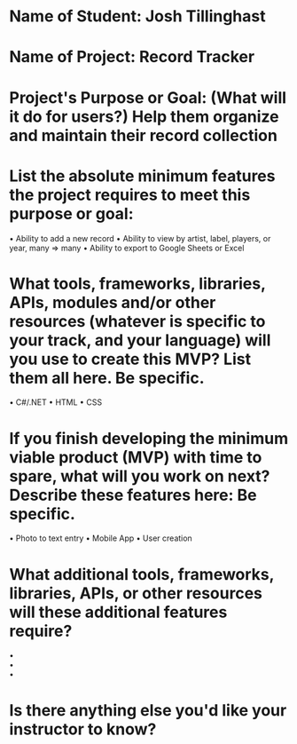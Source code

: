 # Name of Student: Josh Tillinghast
# Name of Project: Record Tracker
# Project's Purpose or Goal: (What will it do for users?) Help them organize and maintain their record collection
# List the absolute minimum features the project requires to meet this purpose or goal:
•	Ability to add a new record
•	Ability to view by artist, label, players, or year, many => many
•	Ability to export to Google Sheets or Excel
# What tools, frameworks, libraries, APIs, modules and/or other resources (whatever is specific to your track, and your language) will you use to create this MVP? List them all here. Be specific.
•	C#/.NET
•	HTML
•	CSS
# If you finish developing the minimum viable product (MVP) with time to spare, what will you work on next? Describe these features here: Be specific.
•	Photo to text entry
•	Mobile App
•	User creation
# What additional tools, frameworks, libraries, APIs, or other resources will these additional features require?
•	
•	
•	
# Is there anything else you'd like your instructor to know?

